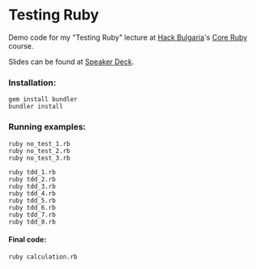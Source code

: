 Testing Ruby
==================

Demo code for my "Testing Ruby" lecture at [Hack Bulgaria](https://hackbulgaria.com/)'s [Core Ruby](http://ruby.hackbulgaria.com/) course.

Slides can be found at [Speaker Deck](https://speakerdeck.com/rstankov/testing-ruby).


### Installation:

```
gem install bundler
bundler install
```

### Running examples:


```
ruby no_test_1.rb
ruby no_test_2.rb
ruby no_test_3.rb

ruby tdd_1.rb
ruby tdd_2.rb
ruby tdd_3.rb
ruby tdd_4.rb
ruby tdd_5.rb
ruby tdd_6.rb
ruby tdd_7.rb
ruby tdd_8.rb
```

#### Final code:

```
ruby calculation.rb
```
